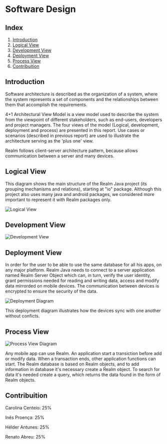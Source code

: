 # Software Design

## Index

1. [Introduction](#introduction)
2. [Logical View](#logical)
3. [Development View](#development)
4. [Deployment View](#deployment)
5. [Process View](#process)
6. [Contribuition](#contribuition)

## Introduction <a name="introduction"></a>

Software architecture is described as the organization of a system, where the system represents a set of components and the relationships between them that accomplish the requirements.

4+1 Architectural View Model is a view model used to describe the system from the viewpoint of different stakeholders, such as end-users, developers and project managers. The four views of the model (Logical, development, deployment and process) are presented in this report. Use cases or scenarios (described in previous report) are used to illustrate the architecture serving as the 'plus one' view. 

Realm follows client-server architecture pattern, because allows communication between a server and many devices. 

## Logical View <a name="logical"></a>

This diagram shows the main structure of the Realm Java project (its grouping mechanisms and relations), starting at "io" package. Although this project also uses many java and android packages, we considered more important to represent it with Realm packages only.

![Logical View](https://github.com/renatoabreu11/realm-java/blob/master/ESOF-docs/Resources/logicview.jpg)

## Development View <a name="development"></a>


![Development View](https://github.com/renatoabreu11/realm-java/blob/master/ESOF-docs/Resources/DevelopmentView.png)

## Deployment View <a name="deployment"></a>

In order for the user to be able to use the same database for all his apps, on any major platform. Realm Java needs to connect to a server application named Realm Server Object which can, in turn, verify the user identity, grant permissions needed for reading and writing data, access and modify data mirrorded on mobile devices. The communication between devices is encrypted to ensure the security of the data.

![Deployment Diagram](https://github.com/renatoabreu11/realm-java/blob/master/ESOF-docs/Resources/Deployment%20Diagram.png)

This deployment diagram illustrates how the devices sync with one another without conficts.  

## Process View <a name="process"></a>

![Process View Diagram](https://github.com/renatoabreu11/realm-java/blob/master/ESOF-docs/Resources/process%20view%20graph.png)

Any mobile app can use Realm. An application start a transiction before add or modify data. When a transaction ends, other application functions can start. The Realm database is based on Realm objects, and to add information in database it's necessary create a Realm object. To search for data it's needed create a query, which returns the data found in the form of Realm objects. 

## Contribuition <a name="contribuition"></a>

Carolina Centeio: 25%

Inês Proença: 25%

Hélder Antunes: 25%

Renato Abreu: 25%

